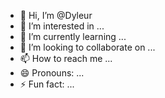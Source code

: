- 👋 Hi, I’m @Dyleur
- 👀 I’m interested in ...
- 🌱 I’m currently learning ...
- 💞️ I’m looking to collaborate on ...
- 📫 How to reach me ...
- 😄 Pronouns: ...
- ⚡ Fun fact: ...

<!---
Dyleur/Dyleur is a ✨ special ✨ repository because its `README.md` (this file) appears on your GitHub profile.
You can click the Preview link to take a look at your changes.
--->
